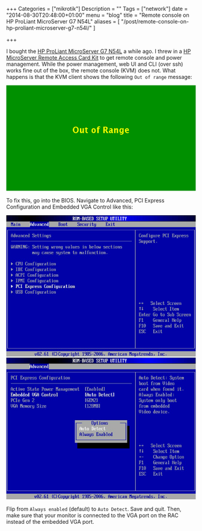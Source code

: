 +++
Categories = ["mikrotik"]
Description = ""
Tags = ["network"]
date = "2014-08-30T20:48:00+01:00"
menu = "blog"
title = "Remote console on HP ProLiant MicroServer G7 N54L"
aliases = [
    "/post/remote-console-on-hp-proliant-microserver-g7-n54l/"
]

+++

I bought the [HP ProLiant MicroServer G7 N54L](http://www8.hp.com/us/en/products/proliant-servers/product-detail.html?oid=6280786) a while ago. I threw in a [HP MicroServer Remote Access Card Kit](http://www8.hp.com/us/en/products/oas/product-detail.html?oid=4275612) to get remote console and power management. While the power management, web UI and CLI (over ssh) works fine out of the box, the remote console (KVM) does not. What happens is that the KVM client shows the following ``Out of range`` message:

![Out of range](/img/outofrange.png)

To fix this, go into the BIOS. Navigate to Advanced, PCI Express Configuration and Embedded VGA Control like this:

![BIOS 1](/img/bios1.png)
![BIOS 2](/img/bios2.png)

Flip from ``Always enabled`` (default) to ``Auto Detect``. Save and quit. Then, make sure that your monitor is connected to the VGA port on the RAC instead of the embedded VGA port.

